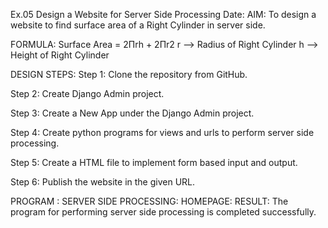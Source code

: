 Ex.05 Design a Website for Server Side Processing
Date:
AIM:
To design a website to find surface area of a Right Cylinder in server side.

FORMULA:
Surface Area = 2Πrh + 2Πr2
r --> Radius of Right Cylinder
h --> Height of Right Cylinder

DESIGN STEPS:
Step 1:
Clone the repository from GitHub.

Step 2:
Create Django Admin project.

Step 3:
Create a New App under the Django Admin project.

Step 4:
Create python programs for views and urls to perform server side processing.

Step 5:
Create a HTML file to implement form based input and output.

Step 6:
Publish the website in the given URL.

PROGRAM :
SERVER SIDE PROCESSING:
HOMEPAGE:
RESULT:
The program for performing server side processing is completed successfully.

